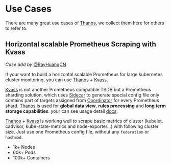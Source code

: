 # Use Cases

There are many great use cases of [Thanos](https://thanos.io/), we collect them here for others to refer to.

## Horizontal scalable Prometheus Scraping with Kvass

*Case add by* [@RayHuangCN](https://github.com/RayHuangCN)

If your want to build a horizontal scalable Prometheus for large kubernetes cluster monitoring, you can use [Thanos](https://github.com/thanos-io/thanos) + [Kvass](https://github.com/tkestack/kvass).

[Kvass](https://github.com/tkestack/kvass) is not another Prometheus compatible TSDB but a Prometheus sharding solution, which uses [Sidecar](https://github.com/tkestack/kvass#sidecar) to generate special config file only contains part of targets assigned from [Coordinator](https://github.com/tkestack/kvass#coordinator) for every Prometheus shard. [Thanos](https://github.com/thanos-io/thanos) is used for **global data view**, **rules processing** and **long term storage capabilities**. your can see usage detail [docs](https://github.com/tkestack/kvass#kvass--thanos).

[Thanos](https://github.com/thanos-io/thanos) + [Kvass](https://github.com/tkestack/kvass) is working well to scrape basic metrics of cluster (kubelet, cadvisor, kube-state-metrics and node-exporter...) with following cluster size. Just use one Prometheus config file, without any `federation` or `hashmod`.

- 1k+ Nodes
- 60k+ Pods
- 100k+ Containers
